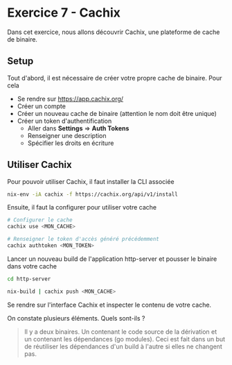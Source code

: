 # Exercice 7 - Cachix

Dans cet exercice, nous allons découvrir Cachix, une plateforme de cache de binaire.


## Setup

Tout d'abord, il est nécessaire de créer votre propre cache de binaire. Pour cela
- Se rendre sur https://app.cachix.org/
- Créer un compte
- Créer un nouveau cache de binaire (attention le nom doit être unique)
- Créer un token d'authentification
  - Aller dans **Settings** => **Auth Tokens**
  - Renseigner une description
  - Spécifier les droits en écriture


## Utiliser Cachix

Pour pouvoir utiliser Cachix, il faut installer la CLI associée
```bash
nix-env -iA cachix -f https://cachix.org/api/v1/install
```

Ensuite, il faut la configurer pour utiliser votre cache
```bash
# Configurer le cache
cachix use <MON_CACHE>

# Renseigner le token d'accès généré précédemment
cachix authtoken <MON_TOKEN>
```

Lancer un nouveau build de l'application http-server et pousser le binaire dans votre cache
```bash
cd http-server

nix-build | cachix push <MON_CACHE>
```

Se rendre sur l'interface Cachix et inspecter le contenu de votre cache.

On constate plusieurs éléments. Quels sont-ils ?

> Il y a deux binaires. Un contenant le code source de la dérivation et un contenant les dépendances (go modules). Ceci est fait dans un but de réutiliser les dépendances d'un build à l'autre si elles ne changent pas.